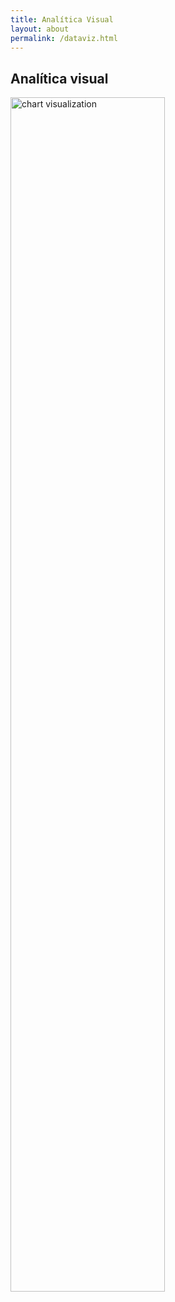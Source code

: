 ```yaml
---
title: Analítica Visual
layout: about
permalink: /dataviz.html
---
```


## Analítica visual

<div class="flourish-embed flourish-chart" data-src="visualisation/23543847">

  <noscript>
    <img src="https://public.flourish.studio/visualisation/23543847/thumbnail" width="70%" alt="chart visualization" />
  </noscript>
</div>


